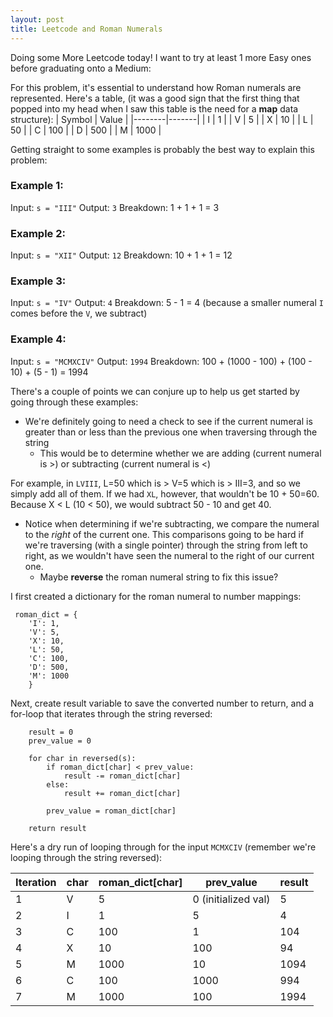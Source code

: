 ```yaml
---
layout: post
title: Leetcode and Roman Numerals
---
```


Doing some More Leetcode today! I want to try at least 1 more Easy ones before graduating onto a Medium:

For this problem, it's essential to understand how Roman numerals are represented. Here's a table, (it was a good sign that the first thing that popped into my head when I saw this table is the need for a **map** data structure):
| Symbol | Value |
|--------|-------|
| I      | 1     |
| V      | 5     |
| X      | 10    |
| L      | 50    |
| C      | 100   |
| D      | 500   |
| M      | 1000  |

Getting straight to some examples is probably the best way to explain this problem:

### Example 1:
Input: `s = "III"`
Output: `3`
Breakdown: 1 + 1 + 1 = 3

### Example 2:
Input: `s = "XII"`
Output: `12`
Breakdown: 10 + 1 + 1 = 12

### Example 3:
Input: `s = "IV"`
Output: `4`
Breakdown: 5 - 1 = 4 (because a smaller numeral `I` comes before the `V`, we subtract)

### Example 4:
Input: `s = "MCMXCIV"`
Output: `1994`
Breakdown: 100 + (1000 - 100) + (100 - 10) + (5 - 1) = 1994

There's a couple of points we can conjure up to help us get started by going through these examples:
* We're definitely going to need a check to see if the current numeral is greater than or less than the previous one when traversing through the string
    * This would be to determine whether we are adding (current numeral is >) or subtracting (current numeral is <)

For example, in `LVIII`, L=50 which is > V=5 which is > III=3, and so we simply add all of them. If we had `XL`, however, that wouldn't be 10 + 50=60. Because X < L (10 < 50), we would subtract 50 - 10 and get 40.

* Notice when determining if we're subtracting, we compare the numeral to the *right* of the current one. This comparisons going to be hard if we're traversing (with a single pointer) through the string from left to right, as we wouldn't have seen the numeral to the right of our current one.
    * Maybe **reverse** the roman numeral string to fix this issue?

I first created a dictionary for the roman numeral to number mappings:
```
 roman_dict = {
    'I': 1,
    'V': 5,
    'X': 10,
    'L': 50,
    'C': 100,
    'D': 500,
    'M': 1000
    }
```

Next, create result variable to save the converted number to return, and a for-loop that iterates through the string reversed: 

```
    result = 0
    prev_value = 0

    for char in reversed(s):
        if roman_dict[char] < prev_value:
            result -= roman_dict[char]
        else:
            result += roman_dict[char]

        prev_value = roman_dict[char]

    return result
```

Here's a dry run of looping through for the input `MCMXCIV` (remember we're looping through the string reversed):

| Iteration | char | roman_dict[char]      | prev_value           | result |
|---------------|------|-------------------|----------------------|--------|
| 1             | V    | 5                 | 0  (initialized val) | 5      |
| 2             | I    | 1                 | 5                    | 4      |
| 3             | C    | 100               | 1                    | 104    |
| 4             | X    | 10                | 100                  | 94     |
| 5             | M    | 1000              | 10                   | 1094   |
| 6             | C    | 100               | 1000                 | 994    |
| 7             | M    | 1000              | 100                  | 1994   |












